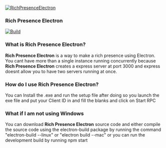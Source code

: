 [![RichPresenceElectron](https://raw.githubusercontent.com/tarajohns0n/RichPresenceElectron/main/icons/crownonly.png "RichPresenceElectron")](https://raw.githubusercontent.com/tarajohns0n/RichPresenceElectron/main/icons/crownonly.png "RichPresenceElectron")
###  **Rich** Presence Electron
[![Build](https://github.com/tarajohns0n/RichPresenceElectron/actions/workflows/test.yml/badge.svg)](https://github.com/tarajohns0n/RichPresenceElectron/actions/workflows/test.yml)

### What is Rich Presence Electron?
**Rich Presence Electron** is a way to make a rich presence using  Electron. You cant have more than a single instance running concurrently because **Rich Presence Electron** creates a express server at port 3000 and express doesnt allow you to have two servers running at once.

### How do I use  Rich Presence Electron?
You can Install the .exe and run the setup file after doing so you launch the exe file and put your Client ID in and fill the blanks and click on  Start RPC
### What if I am not using Windows
You can download **Rich Presence Electron** source code and either compile the source code using the electron-build package by running the command "electron-build --linux" or "electron build --mac" or you can run the development build by running npm start
